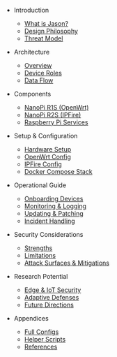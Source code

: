 - Introduction
  - [What is Jason?](README.md)
  - [Design Philosophy](intro/design-philosophy.md)
  - [Threat Model](intro/threat-model.md)

- Architecture
  - [Overview](architecture/overview.md)
  - [Device Roles](architecture/device-roles.md)
  - [Data Flow](architecture/data-flow.md)

- Components
  - [NanoPi R1S (OpenWrt)](components/r1s-openwrt.md)
  - [NanoPi R2S (IPFire)](components/r2s-ipfire.md)
  - [Raspberry Pi Services](components/rpi-services.md)

- Setup & Configuration
  - [Hardware Setup](setup/hardware.md)
  - [OpenWrt Config](setup/openwrt.md)
  - [IPFire Config](setup/ipfire.md)
  - [Docker Compose Stack](setup/docker-compose.md)

- Operational Guide
  - [Onboarding Devices](ops/onboarding.md)
  - [Monitoring & Logging](ops/monitoring.md)
  - [Updating & Patching](ops/updating.md)
  - [Incident Handling](ops/incidents.md)

- Security Considerations
  - [Strengths](security/strengths.md)
  - [Limitations](security/limitations.md)
  - [Attack Surfaces & Mitigations](security/attack-mitigations.md)

- Research Potential
  - [Edge & IoT Security](research/edge-iot.md)
  - [Adaptive Defenses](research/adaptive-defenses.md)
  - [Future Directions](research/future.md)

- Appendices
  - [Full Configs](appendix/configs.md)
  - [Helper Scripts](appendix/scripts.md)
  - [References](appendix/references.md)